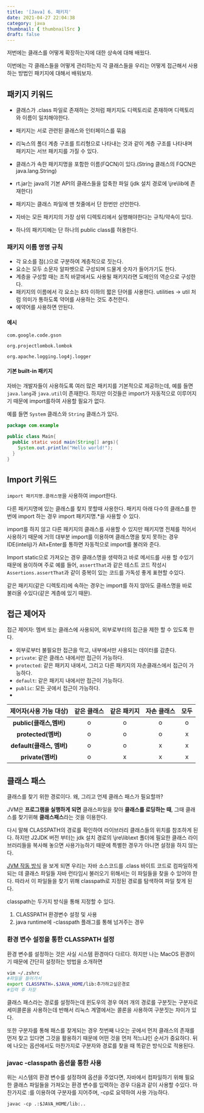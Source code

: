 ```yaml
---
title: '[Java] 6. 패키지'
date: 2021-04-27 22:04:38
category: java
thumbnail: { thumbnailSrc }
draft: false
---
```

저번에는 클래스를 어떻게 확장하는지에 대한 상속에 대해 배웠다. 

이번에는 각 클래스들을 어떻게 관리하는지 각 클래스들을 우리는 어떻게 접근해서 사용하는 방법인 패키지에 대해서 배워보자.

## 패키지 키워드

- 클래스가 .class 파일로 존재하는 것처럼 패키지도 디렉토리로 존재하며 디렉토리와 이름이 일치해야한다.

- 패키지는 서로 관련된 클래스와 인터페이스를 묶음

- 리눅스의 폴더 계층 구조를 트리형으로 나타내는 것과 같이 계층 구조를 나타내며 패키지는 서브 패키지를 가질 수 있다.

- 클래스가 속한 패키지명을 포함한 이름(FQCN)이 있다.(String 클래스의 FQCN은 java.lang.String) 

- rt.jar는 java의 기본 API의 클래스들을 압축한 파일 (jdk 설치 경로에 \jre\lib에 존재한다)

- 패키지는 클래스 파일에 맨 첫줄에서 단 한번만 선언한다.

- 자바는 모든 패키지의 가장 상위 디렉토리에서 실행해야한다는 규칙/약속이 있다.

- 하나의 패키지에는 단 하나의 public class를 허용한다.

  

### 패키지 이름 명명 규칙

- 각 요소를 점(.)으로 구분하여 계층적으로 짓는다. 
- 요소는 모두 소문자 알파벳으로 구성되며 드물게 숫자가 들어가기도 한다. 
- 계층을 구성할 때는 조직 바깥에서도 사용될 패키지라면 도메인의 역순으로 구성한다. 
- 패키지의 이름에서 각 요소는 8자 이하의 짧은 단어를 사용한다. utilities -> util 처럼 의미가 통하도록 약어를 사용하는 것도 추천한다. 
- 예약어를 사용하면 안된다.

#### 예시

```
com.google.code.gson

org.projectlombok.lombok

org.apache.logging.log4j.logger
```



#### 기본 built-in 패키지

자바는 개발자들이 사용하도록 여러 많은 패키지를 기본적으로 제공하는데, 예를 들면 `java.lang`과 `java.util`이 존재한다. 하지만 이것들은 import가 자동적으로 이루어지기 때문에 import를하여 사용할 필요가 없다.

예를 들면 `System` 클래스와 `String` 클래스가 있다.

```java
package com.example
  
public class Main{
  public static void main(String[] args){
    System.out.println("Hello world!");
  }
}
```



## Import 키워드

`import 패키지명.클래스명`을 사용하여 import한다.

다른 패키지명에 있는 클래스를 찾지 못할때 사용한다. 패키지 아래 다수의 클래스를 한번에 import 하는 경우 import 패키지명.*을 사용할 수 있다. 

import를 하지 않고 다른 패키지의 클래스를 사용할 수 있지만 패키지명 전체를 적어서 사용하기 때문에 거의 대부분 import를 이용하며 클래스명을 찾지 못하는 경우 IDE(intelij)가 Alt+Enter를 통하면 자동적으로 import를 불러와 준다. 

Import static으로 가져오는 경우 클래스명을 생략하고 바로 메서드를 사용 할 수있기 때문에 용이하며 주로 예를 들어, `assertThat`과 같은 테스트 코드 작성시 `Assertions.assertThat`과 같이 중복이 있는 코드를 가독성 좋게 표현할 수있다.

같은 패키지(같은 디렉토리)에 속하는 경우는 import를 하지 않아도 클래스명을 바로 불러올 수있다(같은 계층에 있기 때문). 



## 접근 제어자

접근 제어자: 멤버 또는 클래스에 사용되어, 외부로부터의 접근을 제한 할 수 있도록 한다.

- 외부로부터 불필요한 접근을 막고, 내부에서만 사용되는 데이터를 감춘다.
- `private`: 같은 클래스 내에서만 접근이 가능하다.
- `protected`: 같은 패키지 내에서, 그리고 다른 패키지의 자손클래스에서 접근이 가능하다.
- `default`: 같은 패키지 내에서만 접근이 가능하다.
- `public`: 모든 곳에서 접근이 가능하다.
- 

|  제어자(사용 가능 대상)   | 같은 클래스 | 같은 패키지 | 자손 클래스 | 모두 |
| :-----------------------: | :---------: | :---------: | :---------: | :--: |
|  **public(클래스,멤버)**  |      o      |      o      |      o      |  o   |
|    **protected(멤버)**    |      o      |      o      |      o      |  x   |
| **default(클래스, 멤버)** |      o      |      o      |      x      |  x   |
|     **private(멤버)**     |      o      |      x      |      x      |  x   |

## 



## 클래스 패스

클래스를 찾기 위한 경로이다. 왜, 그리고 언제 클래스 패스가 필요할까?

JVM은 **프로그램을 실행하게 되면** 클래스파일을 찾아 **클래스를 로딩하는 때**, 그때 클래스를 찾기위해 **클래스패스**라는 것을 이용한다.

다시 말해 CLASSPATH의 경로를 확인하여 라이브러리 클래스들의 위치를 참조하게 된다. 하지만 J2JDK 버전 부터는 jdk 설치 경로의 \jre\lib\ext 폴더에 필요한 클래스 라이브러리들을 복사해 놓으면 사용가능하기 때문에 특별한 경우가 아니면 설정을 하지 않는다.

[JVM 작동 방식](https://gogojun.com/java/2021-04-01-[java]-1-jvm/) 을 보게 되면 우리는 자바 소스코드를 .class 바이트 코드로 컴파일하게 되는 데 클래스 파일들 자바 런타임시 불러오기 위해서는 이 파일들을 찾을 수 있어야 한다. 따라서 이 파일들을 찾기 위해 classpath로 지정된 경로를 탐색하여 파일 찾게 된다.

classpath는 두가지 방식을 통해 지정할 수 있다.  

1. CLASSPATH 환경변수 설정 및 사용
2. java runtime에 -classpath 플래그를 통해 넘겨주는 경우

### 환경 변수 설정을 통한 CLASSPATH 설정

환경 변수를 설정하는 것은 사실 시스템 환경마다 다르다. 하지만 나는 MacOS 환경이기 때문에 간단히 설정하는 방법을 소개하면

```bash
vim ~/.zshrc 
#파일을 들어가서
export CLASSPATH=.$JAVA_HOME/lib:추가하고싶은경로 
#입력 후 저장

```

클래스 패스라는 경로를 설정하는데 윈도우의 경우 여러 개의 경로를 구분짓는 구분자로 세미콜론을 사용하는데 반해서 리눅스 계열에서는 콜론을 사용하여 구분짓는 차이가 있다. 

또한 구분자를 통해 패스를 찾게되는 경우 첫번째 나오는 곳에서 먼저 클래스의 존재를 먼저 찾고 있다면 그것을 활용하기 때문에 어떤 것을 먼저 적느냐인 순서가 중요하다. 뒤에 나오는 옵션에서도 마찬가지로 구분자와 경로를 찾을 때 똑같은 방식으로 적용된다.

### javac -classpath 옵션을 통한 사용

위는 시스템의 환경 변수를 설정하여 옵션을 주었다면, 자바에서 컴파일하기 위해 필요한 클래스 파일들을 가져오는 환경 변수를 입력하는 경우 다음과 같이 사용할 수있다. 마찬가지로 :를 이용하여 구분자를 지어주며, -cp로 요약하여 사용 가능하다.

`javac -cp .:$JAVA_HOME/lib:..`